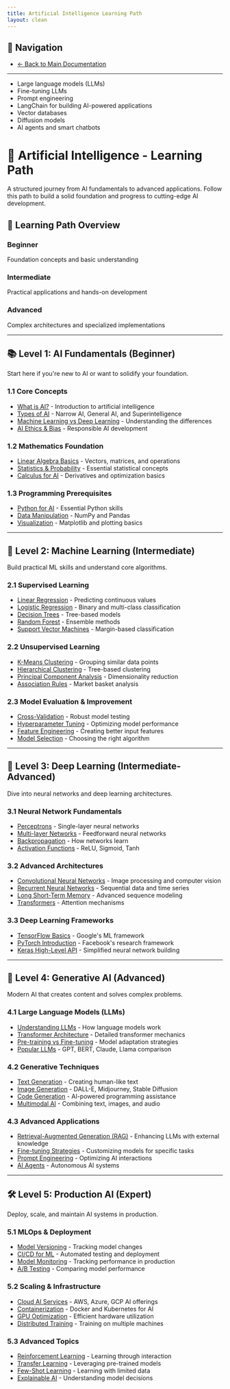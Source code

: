 ```yaml
---
title: Artificial Intelligence Learning Path
layout: clean
---
```


## 🔗 Navigation

- [← Back to Main Documentation](../index.html)

---

- Large language models (LLMs)
- Fine-tuning LLMs
- Prompt engineering
- LangChain for building AI-powered applications
- Vector databases
- Diffusion models
- AI agents and smart chatbots

# 🤖 Artificial Intelligence - Learning Path

A structured journey from AI fundamentals to advanced applications. Follow this path to build a solid foundation and progress to cutting-edge AI development.

## 🎯 Learning Path Overview

### **Beginner**

Foundation concepts and basic understanding

### **Intermediate**

Practical applications and hands-on development

### **Advanced**

Complex architectures and specialized implementations

---

## 📚 **Level 1: AI Fundamentals** (Beginner)

Start here if you're new to AI or want to solidify your foundation.

### 1.1 Core Concepts

- [What is AI?](fundamentals/what-is-ai.md) - Introduction to artificial intelligence
- [Types of AI](fundamentals/types-of-ai.md) - Narrow AI, General AI, and Superintelligence
- [Machine Learning vs Deep Learning](fundamentals/ml-vs-dl.md) - Understanding the differences
- [AI Ethics & Bias](fundamentals/ethics.md) - Responsible AI development

### 1.2 Mathematics Foundation

- [Linear Algebra Basics](math/linear-algebra.md) - Vectors, matrices, and operations
- [Statistics & Probability](math/statistics.md) - Essential statistical concepts
- [Calculus for AI](math/calculus.md) - Derivatives and optimization basics

### 1.3 Programming Prerequisites

- [Python for AI](programming/python-basics.md) - Essential Python skills
- [Data Manipulation](programming/pandas-numpy.md) - NumPy and Pandas
- [Visualization](programming/visualization.md) - Matplotlib and plotting basics

---

## 🔬 **Level 2: Machine Learning** (Intermediate)

Build practical ML skills and understand core algorithms.

### 2.1 Supervised Learning

- [Linear Regression](ml/linear-regression.md) - Predicting continuous values
- [Logistic Regression](ml/logistic-regression.md) - Binary and multi-class classification
- [Decision Trees](ml/decision-trees.md) - Tree-based models
- [Random Forest](ml/random-forest.md) - Ensemble methods
- [Support Vector Machines](ml/svm.md) - Margin-based classification

### 2.2 Unsupervised Learning

- [K-Means Clustering](ml/kmeans.md) - Grouping similar data points
- [Hierarchical Clustering](ml/hierarchical.md) - Tree-based clustering
- [Principal Component Analysis](ml/pca.md) - Dimensionality reduction
- [Association Rules](ml/association.md) - Market basket analysis

### 2.3 Model Evaluation & Improvement

- [Cross-Validation](ml/cross-validation.md) - Robust model testing
- [Hyperparameter Tuning](ml/hyperparameters.md) - Optimizing model performance
- [Feature Engineering](ml/feature-engineering.md) - Creating better input features
- [Model Selection](ml/model-selection.md) - Choosing the right algorithm

---

## 🧠 **Level 3: Deep Learning** (Intermediate-Advanced)

Dive into neural networks and deep learning architectures.

### 3.1 Neural Network Fundamentals

- [Perceptrons](deep-learning/perceptron.md) - Single-layer neural networks
- [Multi-layer Networks](deep-learning/mlp.md) - Feedforward neural networks
- [Backpropagation](deep-learning/backprop.md) - How networks learn
- [Activation Functions](deep-learning/activations.md) - ReLU, Sigmoid, Tanh

### 3.2 Advanced Architectures

- [Convolutional Neural Networks](deep-learning/cnn.md) - Image processing and computer vision
- [Recurrent Neural Networks](deep-learning/rnn.md) - Sequential data and time series
- [Long Short-Term Memory](deep-learning/lstm.md) - Advanced sequence modeling
- [Transformers](deep-learning/transformers.md) - Attention mechanisms

### 3.3 Deep Learning Frameworks

- [TensorFlow Basics](frameworks/tensorflow.md) - Google's ML framework
- [PyTorch Introduction](frameworks/pytorch.md) - Facebook's research framework
- [Keras High-Level API](frameworks/keras.md) - Simplified neural network building

---

## 🚀 **Level 4: Generative AI** (Advanced)

Modern AI that creates content and solves complex problems.

### 4.1 Large Language Models (LLMs)

- [Understanding LLMs](generative/llm-basics.md) - How language models work
- [Transformer Architecture](generative/transformer-deep-dive.md) - Detailed transformer mechanics
- [Pre-training vs Fine-tuning](generative/training-methods.md) - Model adaptation strategies
- [Popular LLMs](generative/llm-comparison.md) - GPT, BERT, Claude, Llama comparison

### 4.2 Generative Techniques

- [Text Generation](generative/text-generation.md) - Creating human-like text
- [Image Generation](generative/image-generation.md) - DALL-E, Midjourney, Stable Diffusion
- [Code Generation](generative/code-generation.md) - AI-powered programming assistance
- [Multimodal AI](generative/multimodal.md) - Combining text, images, and audio

### 4.3 Advanced Applications

- [Retrieval-Augmented Generation (RAG)](advanced/rag.md) - Enhancing LLMs with external knowledge
- [Fine-tuning Strategies](advanced/fine-tuning.md) - Customizing models for specific tasks
- [Prompt Engineering](advanced/prompt-engineering.md) - Optimizing AI interactions
- [AI Agents](advanced/ai-agents.md) - Autonomous AI systems

---

## 🛠️ **Level 5: Production AI** (Expert)

Deploy, scale, and maintain AI systems in production.

### 5.1 MLOps & Deployment

- [Model Versioning](production/versioning.md) - Tracking model changes
- [CI/CD for ML](production/cicd.md) - Automated testing and deployment
- [Model Monitoring](production/monitoring.md) - Tracking performance in production
- [A/B Testing](production/ab-testing.md) - Comparing model performance

### 5.2 Scaling & Infrastructure

- [Cloud AI Services](production/cloud-services.md) - AWS, Azure, GCP AI offerings
- [Containerization](production/containers.md) - Docker and Kubernetes for AI
- [GPU Optimization](production/gpu-optimization.md) - Efficient hardware utilization
- [Distributed Training](production/distributed.md) - Training on multiple machines

### 5.3 Advanced Topics

- [Reinforcement Learning](advanced/reinforcement-learning.md) - Learning through interaction
- [Transfer Learning](advanced/transfer-learning.md) - Leveraging pre-trained models
- [Few-Shot Learning](advanced/few-shot.md) - Learning with limited data
- [Explainable AI](advanced/explainable-ai.md) - Understanding model decisions
